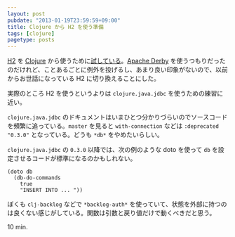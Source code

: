 ```yaml
---
layout: post
pubdate: "2013-01-19T23:59:59+09:00"
title: Clojure から H2 を使う準備
tags: [clojure]
pagetype: posts
---
```

[H2][h2] を [Clojure][clojure] から使うために[試している][h2-example]。[Apache Derby][derby] を使うつもりだったのだけれど、ことあるごとに例外を投げるし、あまり良い印象がないので、以前からお世話になっている H2 に切り換えることにした。

実際のところ H2 を使うというよりは `clojure.java.jdbc` を使うための練習に近い。

`clojure.java.jdbc` のドキュメントはいまひとつ分かりづらいのでソースコードを頻繁に追っている。`master` を見ると `with-connection` などは `:deprecated "0.3.0"` となっている。どうも `*db*` をやめたいらしい。

`clojure.java.jdbc` の `0.3.0` 以降では、次の例のような doto を使って `db` を設定させるコードが標準になるのかもしれない。

    (doto db
      (db-do-commands
        true
        "INSERT INTO ... "))

ぼくも `clj-backlog` などで `*backlog-auth*` を使っていて、状態を外部に持つのは良くない感じがしている。関数は引数と戻り値だけで動くべきだと思う。

10 min.

[h2]: http://www.h2database.com
[clojure]: http://clojure.org
[h2-example]: https://gist.github.com/4569831
[derby]: http://db.apache.org/derby/


